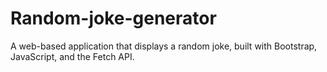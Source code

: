 # Random-joke-generator
A web-based application that displays a random joke, built with Bootstrap, JavaScript, and the Fetch API.
